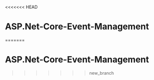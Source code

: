 <<<<<<< HEAD
# ASP.Net-Core-Event-Management
=======
# ASP.Net-Core-Event-Management
>>>>>>> new_branch
